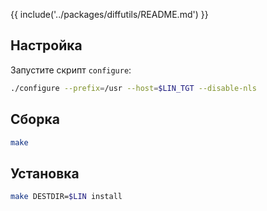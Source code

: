 {{ include('../packages/diffutils/README.md') }}

## Настройка

Запустите скрипт `configure`:

```bash
./configure --prefix=/usr --host=$LIN_TGT --disable-nls
```

## Сборка

```bash
make
```

## Установка

```bash
make DESTDIR=$LIN install
```
